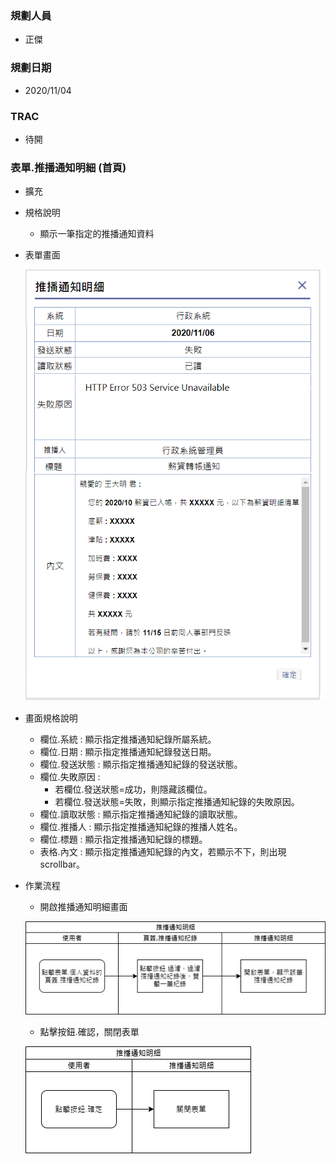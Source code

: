 ### <div id="user">規劃人員</div>
* 正傑

### <div id="updatedate">規劃日期</div>
* 2020/11/04

### <div id="trac">TRAC</div>
* 待開

### <div id="brainwork_2">表單.推播通知明細 <path>(首頁)</path></div>
* 擴充
* 規格說明
    * 顯示一筆指定的推播通知資料

* 表單畫面

    ![Alt pushmessagedetail_view](./img/pushmessagedetail_view.png)  
* 畫面規格說明
    * 欄位.系統 : 顯示指定推播通知紀錄所屬系統。
    * 欄位.日期 : 顯示指定推播通知紀錄發送日期。    
    * 欄位.發送狀態 : 顯示指定推播通知紀錄的發送狀態。
    * 欄位.失敗原因 : 
        * 若欄位.發送狀態=成功，則隱藏該欄位。
        * 若欄位.發送狀態=失敗，則顯示指定推播通知紀錄的失敗原因。
    * 欄位.讀取狀態 : 顯示指定推播通知紀錄的讀取狀態。
    * 欄位.推播人 : 顯示指定推播通知紀錄的推播人姓名。
	* 欄位.標題 : 顯示指定推播通知紀錄的標題。
    * 表格.內文 : 顯示指定推播通知紀錄的內文，若顯示不下，則出現scrollbar。

* 作業流程
    * 開啟推播通知明細畫面

    ![Alt pushmessagedetail_sa1](./img/pushmessagedetail_sa1.png)   
    * 點擊按鈕.確認，關閉表單

    ![Alt pushmessagedetail_sa2](./img/pushmessagedetail_sa2.png)   
